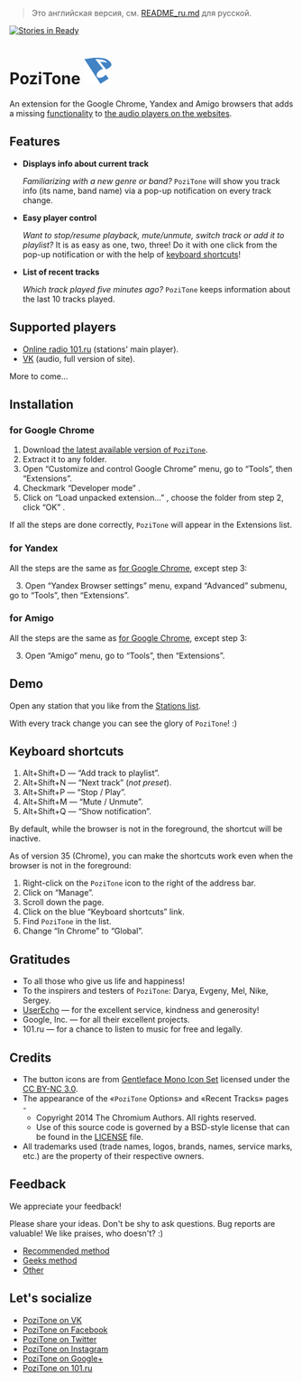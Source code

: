 > Это английская версия, см. [README_ru.md](README_ru.md) для русской.

[![Stories in Ready](https://badge.waffle.io/poziworld/pozitone.png?label=ready&title=Ready)](http://waffle.io/poziworld/pozitone)

PoziTone ![PoziTone](/img/pozitone-icon-48.png)
=======

An extension for the Google Chrome, Yandex and Amigo browsers that adds a missing [functionality](#features) to [the audio players on the websites](#supported-players).


Features
--------

*	**Displays info about current track**

	_Familiarizing with a new genre or band?_
	`PoziTone` will show you track info (its name, band name) via a pop-up notification on every track change.

*	**Easy player control**

	_Want to stop/resume playback, mute/unmute, switch track or add it to playlist?_
	It is as easy as one, two, three! Do it with one click from the pop-up notification or with the help of [keyboard shortcuts](#keyboard-shortcuts)!

*	**List of recent tracks**

	_Which track played five minutes ago?_
	`PoziTone` keeps information about the last 10 tracks played.


Supported players
--------

* [Online radio 101.ru](http://101.ru) (stations' main player).
* [VK](https://vk.com) (audio, full version of site).

More to come...


Installation
--------
### for Google Chrome

1. Download [the latest available version of `PoziTone`](https://github.com/poziworld/pozitone/archive/develop.zip).
2. Extract it to any folder.
3. Open “Customize and control Google Chrome” menu, go to “Tools”, then “Extensions”.
4. Checkmark “Developer mode” .
5. Click on “Load unpacked extension...” , choose the folder from step 2, click “OK” .

If all the steps are done correctly, `PoziTone` will appear in the Extensions list.


### for Yandex

All the steps are the same as [for Google Chrome](#for-google-chrome), except step 3:

   3\. Open “Yandex Browser settings” menu, expand “Advanced” submenu, go to “Tools”, then “Extensions”.


### for Amigo

All the steps are the same as [for Google Chrome](#for-google-chrome), except step 3:

   3\. Open “Amigo” menu, go to “Tools”, then “Extensions”.


Demo
--------

Open any station that you like from the [Stations list](http://101.ru/?an=port_allchannels).

With every track change you can see the glory of `PoziTone`! :)


Keyboard shortcuts
--------

1. Alt+Shift+D — “Add track to playlist”.
2. Alt+Shift+N — “Next track” (_not preset_).
3. Alt+Shift+P — “Stop / Play”.
4. Alt+Shift+M — “Mute / Unmute”.
5. Alt+Shift+Q — “Show notification”.

By default, while the browser is not in the foreground, the shortcut will be inactive.

As of version 35 (Chrome), you can make the shortcuts work even when the browser is not in the foreground:

1. Right-click on the `PoziTone` icon to the right of the address bar.
2. Click on “Manage”.
3. Scroll down the page.
4. Click on the blue “Keyboard shortcuts” link.
5. Find `PoziTone` in the list.
6. Change “In Chrome” to “Global”.


Gratitudes
--------

- To all those who give us life and happiness!
- To the inspirers and testers of `PoziTone`: Darya, Evgeny, Mel, Nike, Sergey.
- [UserEcho](https://userecho.com) — for the excellent service, kindness and generosity!
- Google, Inc. — for all their excellent projects.
- 101.ru — for a chance to listen to music for free and legally.


Credits
--------

- The button icons are from [Gentleface Mono Icon Set](http://gentleface.com/free_icon_set.html) licensed under the [CC BY-NC 3.0](http://creativecommons.org/licenses/by-nc/3.0/).
- The appearance of the «`PoziTone` Options» and «Recent Tracks» pages -
  * Copyright 2014 The Chromium Authors. All rights reserved.
  * Use of this source code is governed by a BSD-style license that can be found in the [LICENSE](http://src.chromium.org/viewvc/chrome/trunk/src/LICENSE) file.
- All trademarks used (trade names, logos, brands, names, service marks, etc.) are the property of their respective owners.


Feedback
--------

We appreciate your feedback! 

Please share your ideas. Don't be shy to ask questions. Bug reports are valuable! We like praises, who doesn't? :)

- [Recommended method](http://feedback.pozitone.com/?lang=en)
- [Geeks method](https://github.com/poziworld/pozitone/issues)
- [Other](mailto:feedback@pozitone.com)


Let's socialize
--------

- [PoziTone on VK](https://vk.com/PoziTone)
- [PoziTone on Facebook](http://fb.com/PoziTone)
- [PoziTone on Twitter](https://twitter.com/PoziTone)
- [PoziTone on Instagram](https://instagram.com/PoziTone)
- [PoziTone on Google+](https://google.com/+PoziTone)
- [PoziTone on 101.ru](https://101.ru/?an=User_Info&userId=709962)
